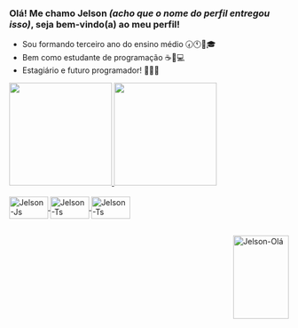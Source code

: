 ### Olá! Me chamo Jelson *(acho que o nome do perfil entregou isso)*, seja bem-vindo(a) ao meu perfil!

- Sou formando terceiro ano do ensino médio 🕢🕚🏫🎓
- Bem como estudante de programação ☕💾💻
- Estagiário e futuro programador! 📓👨‍💻   

<div>
  <a href="https://github.com/JJelsonRodrigues">
  <img height="185em" src="https://github-readme-stats.vercel.app/api?username=JJelsonRodrigues&show_icons=true&theme=kacho_ga&include_all_commits=true&count_private=true"/>
  <img height="185em" src="https://github-readme-stats.vercel.app/api/top-langs/?username=JJelsonRodrigues&layout=compact&langs_count=7&theme=kacho_ga"/>
</div>

<div style="display: inline_block"><br>
  <img align="center" alt="Jelson-Js" height="40" width="70" src="https://img.shields.io/badge/HTML-239120?style=for-the-badge&logo=html5&logoColor=white">
  <img align="center" alt="Jelson-Ts" height="40" width="70" src="https://img.shields.io/badge/JavaScript-F7DF1E?style=for-the-badge&logo=javascript&logoColor=black">
  <img align="center" alt="Jelson-Ts" height="40" width="70" src="https://img.shields.io/badge/Java-ED8B00?style=for-the-badge&logo=java&logoColor=white">
 </div>
 
  ##
  
  
<div>
 <img align="right" alt="Jelson-Olá" height="150" width="100" src="https://media.discordapp.net/attachments/881675315439611924/882758897700569098/Webp.net-gifmaker.gif?width=453&height=453">
</div>

 


